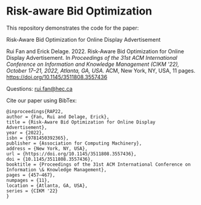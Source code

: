 # Risk-aware Bid Optimization
This repository demonstrates the code for the paper: 

Risk-Aware Bid Optimization for Online Display Advertisement

Rui Fan and Erick Delage. 2022. Risk-Aware Bid Optimization for Online
Display Advertisement. In *Proceedings of the 31st ACM International
Conference on Information and Knowledge Management (CIKM ’22), October
17–21, 2022, Atlanta, GA, USA.* ACM, New York, NY, USA, 11 pages.
https://doi.org/10.1145/3511808.3557436

Questions: 
rui.fan@hec.ca

Cite our paper using BibTex:

```
@inproceedings{RAP22,
author = {Fan, Rui and Delage, Erick},
title = {Risk-Aware Bid Optimization for Online Display Advertisement},
year = {2022},
isbn = {9781450392365},
publisher = {Association for Computing Machinery},
address = {New York, NY, USA},
url = {https://doi.org/10.1145/3511808.3557436},
doi = {10.1145/3511808.3557436},
booktitle = {Proceedings of the 31st ACM International Conference on Information \& Knowledge Management},
pages = {457–467},
numpages = {11},
location = {Atlanta, GA, USA},
series = {CIKM '22}
}
```
